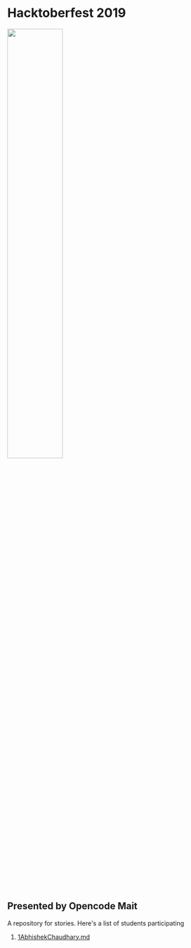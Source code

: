# Hacktoberfest 2019

<img src="https://hacktoberfest.digitalocean.com/assets/logo-hf19-full-10f3c000cea930c76acc1dedc516ea7118b95353220869a3051848e45ff1d656.svg" width="50%"/>

## Presented by Opencode Mait

A repository for stories. Here's a list of students participating
1. [1AbhishekChaudhary.md](./stories/1AbhishekChaudhary.md)
